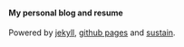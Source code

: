 #### My personal blog and resume

Powered by [jekyll](http://jekyllrb.com/), [github pages](https://pages.github.com/) and [sustain](https://github.com/biomadeira/sustain).
